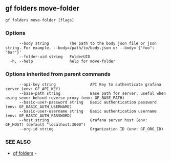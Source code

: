 ## gf folders move-folder



```
gf folders move-folder [flags]
```

### Options

```
      --body string         The path to the body json file or json string. For example, --body=/path/to/body.json or --body='{"foo": "bar"}'
      --folder-uid string   FolderUID
  -h, --help                help for move-folder
```

### Options inherited from parent commands

```
      --api-key string               API Key to authenticate grafana server (env: GF_API_KEY)
      --base-path string             Base path for server: useful when using sever behind reverse proxy (env: GF_BASE_PATH)
      --basic-user-password string   Basic authentication password (env: GF_BASIC_AUTH_USERNAME)
      --basic-user-username string   Basic authentication username (env: GF_BASIC_AUTH_PASSWORD)
      --host string                  Grafana server host (env: GF_HOST) (default "localhost:3000")
      --org-id string                Organization ID (env: GF_ORG_ID)
```

### SEE ALSO

* [gf folders](gf_folders.md)	 - 

